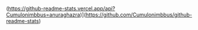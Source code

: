 (https://github-readme-stats.vercel.app/api?Cumulonimbbus=anuraghazra)](https://github.com/Cumulonimbbus/github-readme-stats)
